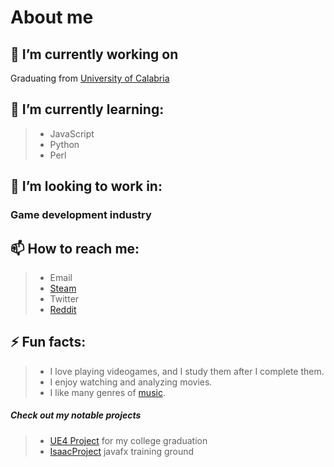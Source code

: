 # About me

## 🔭 I’m currently working on 
Graduating from [University of Calabria](https://www.mat.unical.it/ComputerScience/HomePage)
## 🌱 I’m currently learning:
>-  JavaScript
>-  Python
>-  Perl
## 🏢 I’m looking to work in:
### Game development industry
## 📫 How to reach me:
>-  Email
>-  [Steam](https://www.steamcommunity.com/id/af64)
>-  Twitter
>-  [Reddit](https://www.reddit.com/user/AlexFazio64)
## ⚡ Fun facts: 
>- I love playing videogames, and I study them after I complete them.
>- I enjoy watching and analyzing movies.
>- I like many genres of [music](https://open.spotify.com/user/mspuzyoc41nbeiylhmx3zzfvs/playlists).
##### Check out my notable projects
>- [UE4 Project](https://github.com/AlexFazio64/CollegeGraduation) for my college graduation
>- [IsaacProject](https://github.com/AlexFazio64/IsaacProject) javafx training ground

